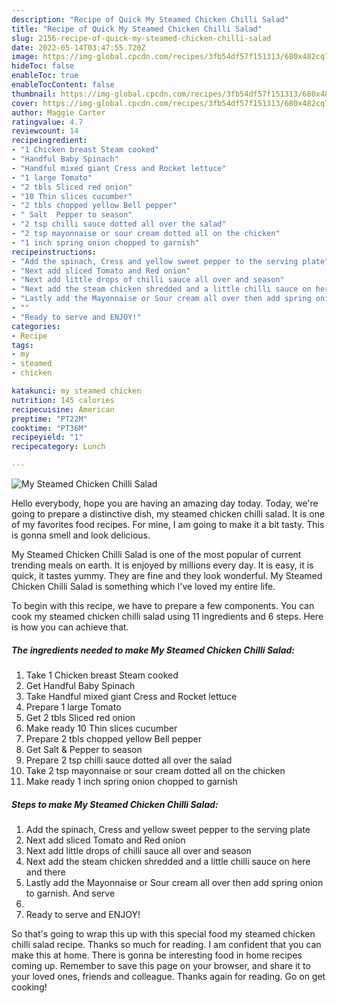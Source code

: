 ```yaml
---
description: "Recipe of Quick My Steamed Chicken Chilli Salad"
title: "Recipe of Quick My Steamed Chicken Chilli Salad"
slug: 2156-recipe-of-quick-my-steamed-chicken-chilli-salad
date: 2022-05-14T03:47:55.720Z
image: https://img-global.cpcdn.com/recipes/3fb54df57f151313/680x482cq70/my-steamed-chicken-chilli-salad-recipe-main-photo.jpg
hideToc: false
enableToc: true
enableTocContent: false
thumbnail: https://img-global.cpcdn.com/recipes/3fb54df57f151313/680x482cq70/my-steamed-chicken-chilli-salad-recipe-main-photo.jpg
cover: https://img-global.cpcdn.com/recipes/3fb54df57f151313/680x482cq70/my-steamed-chicken-chilli-salad-recipe-main-photo.jpg
author: Maggie Carter
ratingvalue: 4.7
reviewcount: 14
recipeingredient:
- "1 Chicken breast Steam cooked"
- "Handful Baby Spinach"
- "Handful mixed giant Cress and Rocket lettuce"
- "1 large Tomato"
- "2 tbls Sliced red onion"
- "10 Thin slices cucumber"
- "2 tbls chopped yellow Bell pepper"
- " Salt  Pepper to season"
- "2 tsp chilli sauce dotted all over the salad"
- "2 tsp mayonnaise or sour cream dotted all on the chicken"
- "1 inch spring onion chopped to garnish"
recipeinstructions:
- "Add the spinach, Cress and yellow sweet pepper to the serving plate"
- "Next add sliced Tomato and Red onion"
- "Next add little drops of chilli sauce all over and season"
- "Next add the steam chicken shredded and a little chilli sauce on here and there"
- "Lastly add the Mayonnaise or Sour cream all over then add spring onion to garnish. And serve"
- ""
- "Ready to serve and ENJOY!"
categories:
- Recipe
tags:
- my
- steamed
- chicken

katakunci: my steamed chicken 
nutrition: 145 calories
recipecuisine: American
preptime: "PT22M"
cooktime: "PT36M"
recipeyield: "1"
recipecategory: Lunch

---
```



![My Steamed Chicken Chilli Salad](https://img-global.cpcdn.com/recipes/3fb54df57f151313/680x482cq70/my-steamed-chicken-chilli-salad-recipe-main-photo.jpg)

Hello everybody, hope you are having an amazing day today. Today, we're going to prepare a distinctive dish, my steamed chicken chilli salad. It is one of my favorites food recipes. For mine, I am going to make it a bit tasty. This is gonna smell and look delicious.

My Steamed Chicken Chilli Salad is one of the most popular of current trending meals on earth. It is enjoyed by millions every day. It is easy, it is quick, it tastes yummy. They are fine and they look wonderful. My Steamed Chicken Chilli Salad is something which I've loved my entire life.




To begin with this recipe, we have to prepare a few components. You can cook my steamed chicken chilli salad using 11 ingredients and 6 steps. Here is how you can achieve that.

<!--inarticleads1-->

##### The ingredients needed to make My Steamed Chicken Chilli Salad:

1. Take 1 Chicken breast Steam cooked
1. Get Handful Baby Spinach
1. Take Handful mixed giant Cress and Rocket lettuce
1. Prepare 1 large Tomato
1. Get 2 tbls Sliced red onion
1. Make ready 10 Thin slices cucumber
1. Prepare 2 tbls chopped yellow Bell pepper
1. Get  Salt & Pepper to season
1. Prepare 2 tsp chilli sauce dotted all over the salad
1. Take 2 tsp mayonnaise or sour cream dotted all on the chicken
1. Make ready 1 inch spring onion chopped to garnish




<!--inarticleads2-->

##### Steps to make My Steamed Chicken Chilli Salad:

1. Add the spinach, Cress and yellow sweet pepper to the serving plate
1. Next add sliced Tomato and Red onion
1. Next add little drops of chilli sauce all over and season
1. Next add the steam chicken shredded and a little chilli sauce on here and there
1. Lastly add the Mayonnaise or Sour cream all over then add spring onion to garnish. And serve
1. 
1. Ready to serve and ENJOY!



So that's going to wrap this up with this special food my steamed chicken chilli salad recipe. Thanks so much for reading. I am confident that you can make this at home. There is gonna be interesting food in home recipes coming up. Remember to save this page on your browser, and share it to your loved ones, friends and colleague. Thanks again for reading. Go on get cooking!
